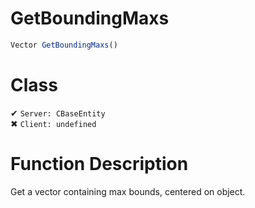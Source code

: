# GetBoundingMaxs
```js	
Vector GetBoundingMaxs()
```
# Class
✔ `Server: CBaseEntity`  
✖ `Client: undefined`  

# Function Description
Get a vector containing max bounds, centered on object.
